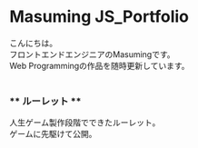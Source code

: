 # Masuming JS_Portfolio
こんにちは。<br>
フロントエンドエンジニアのMasumingです。<br>
Web Programmingの作品を随時更新しています。<br><br>

### ** ルーレット **<br>
人生ゲーム製作段階でできたルーレット。<br>
ゲームに先駆けて公開。

